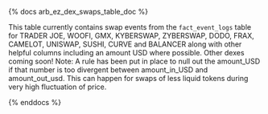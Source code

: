 {% docs arb_ez_dex_swaps_table_doc %}

This table currently contains swap events from the ```fact_event_logs``` table for TRADER JOE, WOOFI, GMX, KYBERSWAP, ZYBERSWAP, DODO, FRAX, CAMELOT, UNISWAP, SUSHI, CURVE and BALANCER along with other helpful columns including an amount USD where possible. Other dexes coming soon! 
Note: A rule has been put in place to null out the amount_USD if that number is too divergent between amount_in_USD and amount_out_usd. This can happen for swaps of less liquid tokens during very high fluctuation of price.

{% enddocs %}
